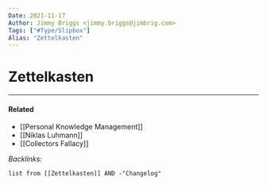 ```yaml
---
Date: 2021-11-17
Author: Jimmy Briggs <jimmy.briggs@jimbrig.com>
Tags: ["#Type/Slipbox"]
Alias: "Zettelkasten"
---
```


# Zettelkasten

***

#### Related

- [[Personal Knowledge Management]]
- [[Niklas Luhmann]]
- [[Collectors Fallacy]]

*Backlinks:*

```dataview
list from [[Zettelkasten]] AND -"Changelog"
```